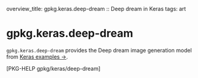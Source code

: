 overview_title: gpkg.keras.deep-dream :: Deep dream in Keras
tags: art

# gpkg.keras.deep-dream

`gpkg.keras.deep-dream` provides the Deep dream image generation model
from [Keras examples
->](https://github.com/keras-team/keras/tree/master/examples).

[PKG-HELP gpkg/keras/deep-dream]

